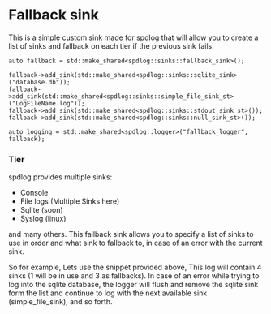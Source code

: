 # Fallback sink

This is a simple custom sink made for spdlog that will allow you to create a list of sinks and fallback on each tier if the previous sink fails.

```
auto fallback = std::make_shared<spdlog::sinks::fallback_sink>();

fallback->add_sink(std::make_shared<spdlog::sinks::sqlite_sink>("database.db"));
fallback->add_sink(std::make_shared<spdlog::sinks::simple_file_sink_st>("LogFileName.log"));
fallback->add_sink(std::make_shared<spdlog::sinks::stdout_sink_st>());
fallback->add_sink(std::make_shared<spdlog::sinks::null_sink_st>());
		
auto logging = std::make_shared<spdlog::logger>("fallback_logger", fallback);
```

### Tier

spdlog provides multiple sinks:

* Console
* File logs (Multiple Sinks here)
* Sqlite (soon)
* Syslog (linux)

and many others. This fallback sink allows you to specify a list of sinks to use in order and what sink to fallback to, in case of an error with the current sink.

So for example, Lets use the snippet provided above, This log will contain 4 sinks (1 will be in use and 3 as fallbacks).
In case of an error while trying to log into the sqlite database, the logger will flush and remove the sqlite sink form the list and continue to log with the next available sink (simple_file_sink), and so forth.
